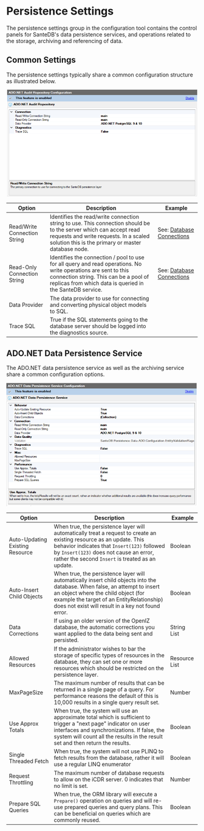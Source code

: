 # Persistence Settings

The persistence settings group in the configuration tool contains the control panels for SanteDB's data persistence services, and operations related to the storage, archiving and referencing of data.

## Common Settings

The persistence settings typically share a common configuration structure as illustrated below.

![](<../../../../../.gitbook/assets/image (426) (1) (1).png>)

| Option                       | Description                                                                                                                                                                                                          | Example                                              |
| ---------------------------- | -------------------------------------------------------------------------------------------------------------------------------------------------------------------------------------------------------------------- | ---------------------------------------------------- |
| Read/Write Connection String | Identifies the read/write connection string to use. This connection should be to the server which can accept read requests and write requests. In a scaled solution this is the primary or master database node.     | See: [Database Connections](database-connections.md) |
| Read-Only Connection String  | Identifies the connection / pool to use for all query and read operations. No write operations are sent to this connection string. This can be a pool of replicas from which data is queried in the SanteDB service. | See: [Database Connections](database-connections.md) |
| Data Provider                | The data provider to use for connecting and converting physical object models to SQL.                                                                                                                                |                                                      |
| Trace SQL                    | True if the SQL statements going to the database server should be logged into the diagnostics source.                                                                                                                |                                                      |

## ADO.NET Data Persistence Service

The ADO.NET data persistence service as well as the archiving service share a common configuration options.&#x20;

![](<../../../../../.gitbook/assets/image (420) (1).png>)

| Option                          | Description                                                                                                                                                                                                                                                          | Example       |
| ------------------------------- | -------------------------------------------------------------------------------------------------------------------------------------------------------------------------------------------------------------------------------------------------------------------- | ------------- |
| Auto-Updating Existing Resource | When true, the persistence layer will automatically treat a request to create an existing resource as an update. This behavior indicates that `Insert(123)` followed by `Insert(123)` does not cause an error, rather the second `Insert` is treated as an update.   | Boolean       |
| Auto-Insert Child Objects       | When true, the persistence layer will automatically insert child objects into the database. When false, an attempt to insert an object where the child object (for example the target of an EntityRelationship) does not exist will result in a key not found error. | Boolean       |
| Data Corrections                | If using an older version of the OpenIZ database, the automatic corrections you want applied to the data being sent and persisted.                                                                                                                                   | String List   |
| Allowed Resources               | If the administrator wishes to bar the storage of specific types of resources in the database, they can set one or more resources which should be restricted on the persistence layer.                                                                               | Resource List |
| MaxPageSize                     | The maximum number of results that can be returned in a single page of a query. For performance reasons the default of this is 10,000 results in a single query result set.                                                                                          | Number        |
| Use Approx Totals               | When true, the system will use an approximate total which is sufficient to trigger a "next page" indicator on user interfaces and synchronizations. If false, the system will count all the results in the result set and then return the results.                   | Boolean       |
| Single Threaded Fetch           | When true, the system will not use PLINQ to fetch results from the database, rather it will use a regular LINQ enumerator                                                                                                                                            | Boolean       |
| Request Throttling              | The maximum number of database requests to allow on the iCDR server. 0 indicates that no limit is set.                                                                                                                                                               | Number        |
| Prepare SQL Queries             | When true, the ORM library will execute a `Prepare()` operation on queries and will re-use prepared queries and query plans. This can be beneficial on queries which are commonly reused.                                                                            | Boolean       |
